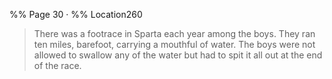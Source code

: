 %% Page 30 · %% Location260 
> There was a footrace in Sparta each year among the boys. They ran ten miles, barefoot, carrying a mouthful of water. The boys were not allowed to swallow any of the water but had to spit it all out at the end of the race. 